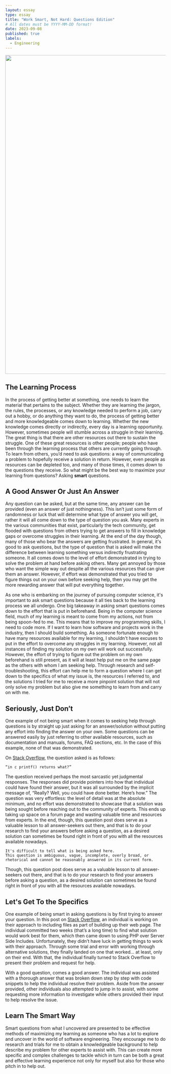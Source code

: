 ```yaml
---
layout: essay
type: essay
title: "Work Smart, Not Hard: Questions Edition"
# All dates must be YYYY-MM-DD format!
date: 2023-09-08
published: true
labels:
  - Engineering
---
```


<img width="1000px" class="rounded float-start pe-4" src="https://nesslabs.com/wp-content/uploads/2019/09/good-questions-illustration.png">

## The Learning Process

In the process of getting better at something, one needs to learn the material that pertains to the subject. Whether they are learning the jargon, the rules, the processes, or any knowledge needed to perform a job, carry out a hobby, or do anything they want to do, the process of getting better and more knowledgeable comes down to learning. Whether the new knowledge comes directly or indirectly, every day is a learning opportunity. However, sometimes people will stumble across a struggle in their learning. The great thing is that there are other resources out there to sustain the struggle. One of these great resources is other people; people who have been through the learning process that others are currently going through. To learn from others, you’d need to ask questions: a way of communicating a problem to hopefully receive a solution in return. However, even people as resources can be depleted too, and many of those times, it comes down to the questions they receive. So what might be the best way to maximize your learning from questions? Asking <b>smart</b> questions.


## A Good Answer Or Just An Answer

Any question can be asked, but at the same time, any answer can be provided (even an answer of just nothingness). This isn’t just some form of randomness or luck that will determine what type of answer you will get, rather it will all come down to the type of question you ask. Many experts in the various communities that exist, particularly the tech community, get flooded with questions from others trying to get answers to fill in knowledge gaps or overcome struggles in their learning. At the end of the day though, many of those who bear the answers are getting frustrated. In general, it's good to ask questions, but the type of question that is asked will make the difference between learning something versus indirectly frustrating someone. It all comes down to the level of effort demonstrated in trying to solve the problem at hand before asking others. Many get annoyed by those who want the simple way out despite all the various resources that can give them an answer. However, if effort was demonstrated that you tried to figure things out on your own before seeking help, then you may get the more rewarding answer that will put everything together.

As one who is embarking on the journey of pursuing computer science, it's important to ask smart questions because it all ties back to the learning process we all undergo. One big takeaway in asking smart questions comes down to the effort that is put in beforehand. Being in the computer science field, much of my learning is meant to come from my actions, not from being spoon-fed to me. This means that to improve my programming skills, I need to code more. If I want to learn how software and projects work in the industry, then I should build something. As someone fortunate enough to have many resources available for my learning, I shouldn't have excuses to put in the effort to overcome any struggles in my learning. However, not all instances of finding my solution on my own will work out successfully. However, the effort of trying to figure out the problem on my own beforehand is still present, as it will at least help put me on the same page as the others with whom I am seeking help. Through research and self-troubleshooting, this effort can help me to form a question where I can get down to the specifics of what my issue is, the resources I referred to, and the solutions I tried for me to receive a more pinpoint solution that will not only solve my problem but also give me something to learn from and carry on with me.

## Seriously, Just Don’t

One example of not being smart when it comes to seeking help through questions is by straight up just asking for an answer/solution without putting any effort into finding the answer on your own. Some questions can be answered easily by just referring to other available resources, such as documentation and manuals, forums, FAQ sections, etc. In the case of this example, none of that was demonstrated. 

On [Stack Overflow](https://stackoverflow.com/questions/2727922/in-c-printf-returns-what), the question asked is as follows:

    “in c printf() returns what?” 

The question received perhaps the most sarcastic yet judgmental responses. The responses did provide pointers into how that individual could have found their answer, but it was all surrounded by the implicit message of, “Really? Well, you could have done better. Here’s how.” The question was very effortless: the level of detail was at the absolute minimum, and no effort was demonstrated to showcase that a solution was being sought before reaching out to the community of experts. This ends up taking up space on a forum page and wasting valuable time and resources from experts. In the end, though, this question post does serve as a valuable lesson to all answer-seekers out there, and that is to do your research to find your answers before asking a question, as a desired solution can sometimes be found right in front of you with all the resources available nowadays.

```
It's difficult to tell what is being asked here.
This question is ambiguous, vague, incomplete, overly broad, or rhetorical and cannot be reasonably answered in its current form.
```

Though, this question post does serve as a valuable lesson to all answer-seekers out there, and that is to do your research to find your answers before asking a question, as a desired solution can sometimes be found right in front of you with all the resources available nowadays.

## Let's Get To the Specifics

One example of being smart in asking questions is by first trying to answer your question. In this post on [Stack Overflow](https://stackoverflow.com/questions/36414709/php-include-trouble), an individual is working on their approach to including files as part of building up their web page. The individual committed two weeks (that’s a long time) to find what solution would work best for them, which then came down to using PHP over Server Side Includes. Unfortunately, they didn’t have luck in getting things to work with their approach. Through some trial and error with working through alternative solutions, they finally landed on one that worked… at least, only on their end. With that, the individual finally turned to Stack Overflow to present their problem and request for help.

With a good question, comes a good answer. The individual was assisted with a thorough answer that was broken down step by step with code snippets to help the individual resolve their problem. Aside from the answer provided, other individuals also attempted to jump in to assist, with some requesting more information to investigate while others provided their input to help resolve the issue.

## Learn The Smart Way

Smart questions from what I uncovered are presented to be effective methods of maximizing my learning as someone who has a lot to explore and uncover in the world of software engineering. They encourage me to do research and trials for me to obtain a knowledgeable background to help describe my problem for other experts to assist with. This can create more specific and complex challenges to tackle which in turn can be both a great and effective learning experience not only for myself but also for those who pitch in to help out.
